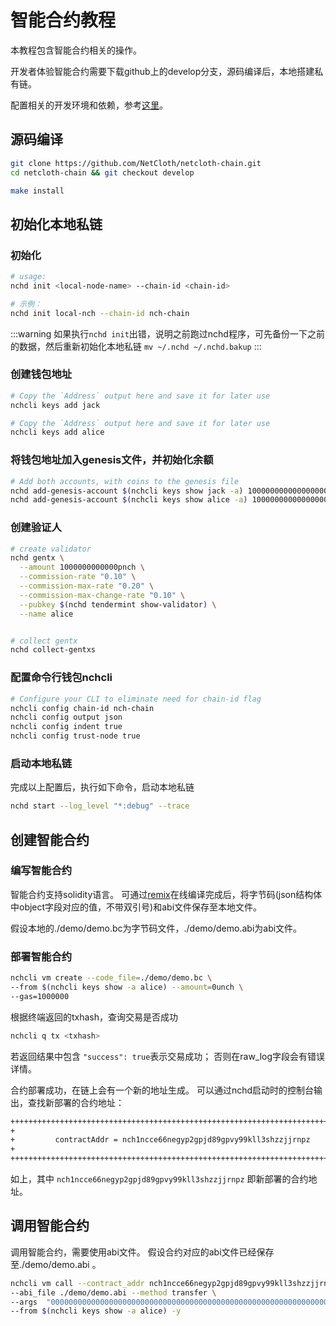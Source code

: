 # 智能合约教程

本教程包含智能合约相关的操作。

开发者体验智能合约需要下载github上的develop分支，源码编译后，本地搭建私有链。

配置相关的开发环境和依赖，参考[这里](../software/how-to-install.md)。

## 源码编译

```bash
git clone https://github.com/NetCloth/netcloth-chain.git
cd netcloth-chain && git checkout develop

make install
```

## 初始化本地私链

### 初始化

```bash
# usage:
nchd init <local-node-name> --chain-id <chain-id>

# 示例：
nchd init local-nch --chain-id nch-chain
```

:::warning
如果执行```nchd init```出错，说明之前跑过nchd程序，可先备份一下之前的数据，然后重新初始化本地私链
```mv ~/.nchd ~/.nchd.bakup```
:::

### 创建钱包地址

```bash
# Copy the `Address` output here and save it for later use 
nchcli keys add jack

# Copy the `Address` output here and save it for later use
nchcli keys add alice
```

### 将钱包地址加入genesis文件，并初始化余额

```bash
# Add both accounts, with coins to the genesis file
nchd add-genesis-account $(nchcli keys show jack -a) 100000000000000000000pnch
nchd add-genesis-account $(nchcli keys show alice -a) 100000000000000000000pnch
```

### 创建验证人

```bash
# create validator
nchd gentx \
  --amount 1000000000000pnch \
  --commission-rate "0.10" \
  --commission-max-rate "0.20" \
  --commission-max-change-rate "0.10" \
  --pubkey $(nchd tendermint show-validator) \
  --name alice


# collect gentx
nchd collect-gentxs
```

### 配置命令行钱包nchcli

```bash
# Configure your CLI to eliminate need for chain-id flag
nchcli config chain-id nch-chain
nchcli config output json
nchcli config indent true
nchcli config trust-node true
```

### 启动本地私链

完成以上配置后，执行如下命令，启动本地私链

```bash
nchd start --log_level "*:debug" --trace
```

## 创建智能合约

### 编写智能合约

智能合约支持solidity语言。
可通过[remix](http://remix.ethereum.org/)在线编译完成后，将字节码(json结构体中object字段对应的值，不带双引号)和abi文件保存至本地文件。

假设本地的./demo/demo.bc为字节码文件，./demo/demo.abi为abi文件。

### 部署智能合约

```bash
nchcli vm create --code_file=./demo/demo.bc \
--from $(nchcli keys show -a alice) --amount=0unch \
--gas=1000000
```

根据终端返回的txhash，查询交易是否成功

```bash
nchcli q tx <txhash>
```

若返回结果中包含 ```"success": true```表示交易成功； 否则在raw_log字段会有错误详情。

合约部署成功，在链上会有一个新的地址生成。 可以通过nchd启动时的控制台输出，查找新部署的合约地址：

```bash
+++++++++++++++++++++++++++++++++++++++++++++++++++++++++++++++++++++++++++++++
+                                                                             +
+         contractAddr = nch1ncce66negyp2gpjd89gpvy99kll3shzzjjrnpz           +
+                                                                             +
+++++++++++++++++++++++++++++++++++++++++++++++++++++++++++++++++++++++++++++++
```

如上，其中 ```nch1ncce66negyp2gpjd89gpvy99kll3shzzjjrnpz``` 即新部署的合约地址。

## 调用智能合约

调用智能合约，需要使用abi文件。 假设合约对应的abi文件已经保存至./demo/demo.abi 。

```bash
nchcli vm call --contract_addr nch1ncce66negyp2gpjd89gpvy99kll3shzzjjrnpz \
--abi_file ./demo/demo.abi --method transfer \
--args  "00000000000000000000000000000000000000000000000000000000000000020000000000000000000000000000000000000000000000000000000000000002" \
--from $(nchcli keys show -a alice) -y
```

